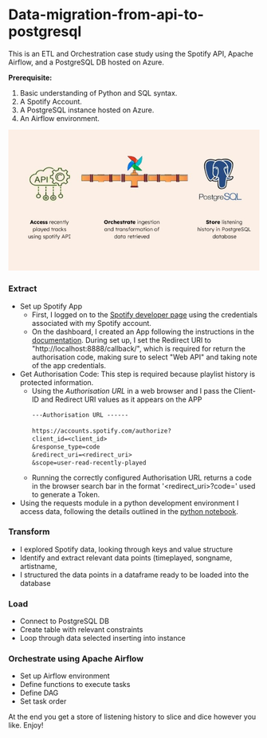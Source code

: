# Data-migration-from-api-to-postgresql
This is an ETL and Orchestration case study using the Spotify API, Apache Airflow, and a PostgreSQL DB hosted on Azure.

**Prerequisite:**
1. Basic understanding of Python and SQL syntax.
2. A Spotify Account.
3. A PostgreSQL instance hosted on Azure.
4. An Airflow environment.

![Visual representation of data flow; from API throw Airflow pipeline to PostgreSQL DB](/assets/ETL_Overview.jpg "Process Architecture")

### Extract
- Set up Spotify App
  - First, I logged on to the [Spotify developer page](developer.spotify.com) using the credentials associated with my Spotify account.
  - On the dashboard, I created an App following the instructions in the [documentation](developer.spotify.com/documentation/web-api).
    During set up, I set the Redirect URI to "http\://localhost:8888/callback/", which is required for return the authorisation code, making sure to select "Web API" and taking note of the app credentials.
- Get Authorisation Code: This step is required because playlist history is protected information.
  - Using the *Authorisation URL* in a web browser and I pass the Client-ID and Redirect URI values as it appears on the APP
    ```
    ---Authorisation URL ------
    
    https://accounts.spotify.com/authorize?
    client_id=<client_id>
    &response_type=code
    &redirect_uri=<redirect_uri>
    &scope=user-read-recently-played
    ```
  - Running the correctly configured Authorisation URL returns a code in the browser search bar in the format '<redirect_uri>?code=<authorisation-code>'
    used to generate a Token. 
- Using the requests module in a python development environment I access data, following the details outlined in the [python notebook](#).

### Transform
* I explored Spotify data, looking through keys and value structure
* Identify and extract relevant data points (timeplayed, songname, artistname, 
* I structured the data points in a dataframe ready to be loaded into the database

### Load
* Connect to PostgreSQL DB
* Create table with relevant constraints
* Loop through data selected inserting into instance

### Orchestrate using Apache Airflow
*  Set up Airflow environment
*  Define functions to execute tasks
*  Define DAG
*  Set task order

At the end you get a store of listening history to slice and dice however you like. Enjoy!
